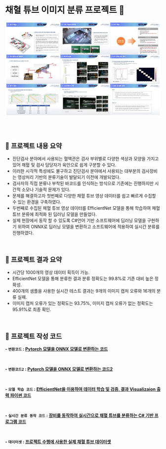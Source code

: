 # **채혈 튜브 이미지 분류 프로젝트 📖**

<p>
<img src="../../images/project1.JPG">
</p>
<br/>
<br/>


## 📝 프로젝트 내용 요약
- 진단검사 분야에서 사용되는 혈액관은 검사 부위별로 다양한 색상과 모양을 가지고 있어 채혈 및 검사 담당자가 육안으로 쉽게 구분할 수 있다.
- 이러한 시각적 특성에도 불구하고 진단검사 분야에서 사용되는 대부분의 검사장비는 영상처리 기반의 분류기술이 발달되기 이전에 개발되었다.
- 검사자의 직접 분류나 부착된 바코드를 인식하는 방식으로 기존에는 진행하지만 시간적 소모나 기술적 문제가 있다. 
- 문제를 해결하고자 첫번째로 다양한 채혈 튜브 영상 데이터를 쉽고 빠르게 수집할 수 있는 환경을 구축하였다.
- 두번째로 수집된 채혈 튜브 영상 데이터를 EfficientNet 모델을 통해 학습하여 채혈 튜브 분류에 최적화 된 딥러닝 모델을 만들었다. 
- 실제 현장에서 동작 할 수 있도록 C#언어 기반 소프트웨어에 딥러닝 모델을 구현하기 위하여 ONNX로 딥러닝 모델을 변환하고 소프트웨어에 적용하여 실시간 분류를 진행하였다. 

<br/>

## 📌 프로젝트 결과 요약
- 시간당 1000개의 영상 데이터 획득이 가능.
- EfficientNet 모델을 통해 분류한 결과 분류 정확도는 99.8%로 기존 대비 높은 정확성. 
- 400개의 샘플을 사용한 실시간 테스트 결과는 9개의 이미지 캡처 오류와 16개의 분류 실패. 
- 이미지 캡처 오류가 있는 정확도는 93.75%, 이미지 캡처 오류가 없는 정확도는 95.91%로 최종 확인.

<br/>

## 📂 프로젝트 작성 코드

**- `변환코드` : [Pytorch 모델을 ONNX 모델로 변환하는 코드](./ExportONNX)**

<br/>

**- `변환코드2` : [Pytorch 모델을 ONNX 모델로 변환하는 코드2](./ExportONNX2)**

<br/>

**- `모델 학습 코드` : [EfficientNet을 이용하여 데이터 학습 및 검증, 결과 Visualizaion 출력 파이썬 코드](./FinalProject)**

<br/>

**- `실시간 분류 동작 코드` : [장비를 동작하여 실시간으로 채혈 튜브를 분류하는 C# 기반 프로그램 코드](./SortingTest)**

<br/>

**- `데이터셋` : [프로젝트 수행에 사용한 실제 채혈 튜브 데이터셋](./myBigData)**

<br/>
